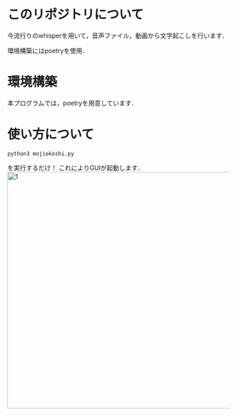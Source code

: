 # このリポジトリについて

今流行りのwhisperを用いて，音声ファイル，動画から文字起こしを行います．

環境構築にはpoetryを使用．

# 環境構築

本プログラムでは，poetryを用意しています．

# 使い方について

```
python3 mojiokoshi.py
```

を実行するだけ！
これによりGUIが起動します．
<img width="533" alt="1" src="https://user-images.githubusercontent.com/37261985/230781333-499b2d31-31c6-432e-ab84-4a56cd56439b.png">
